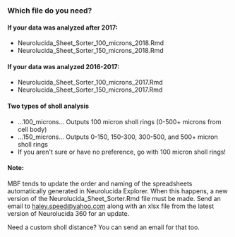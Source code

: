 
### Which file do you need?

#### If your data was analyzed after 2017:
- Neurolucida_Sheet_Sorter_100_microns_2018.Rmd
- Neurolucida_Sheet_Sorter_150_microns_2018.Rmd

#### If your data was analyzed 2016-2017:
- Neurolucida_Sheet_Sorter_100_microns_2017.Rmd
- Neurolucida_Sheet_Sorter_150_microns_2017.Rmd

#### Two types of sholl analysis
- ...100_microns... Outputs 100 micron sholl rings (0-500+ microns from cell body) 
- ...150_microns... Outputs 0-150, 150-300, 300-500, and 500+ micron sholl rings
- If you aren't sure or have no preference, go with 100 micron sholl rings!

#### Note: 
MBF tends to update the order and naming of the spreadsheets automatically generated in Neurolucida Explorer. When this happens, a new version of the Neurolucida_Sheet_Sorter.Rmd file must be made. Send an email to haley.speed@yahoo.com along with an xlsx file from the latest version of Neurolucida 360 for an update. 

Need a custom sholl distance? You can send an email for that too.

